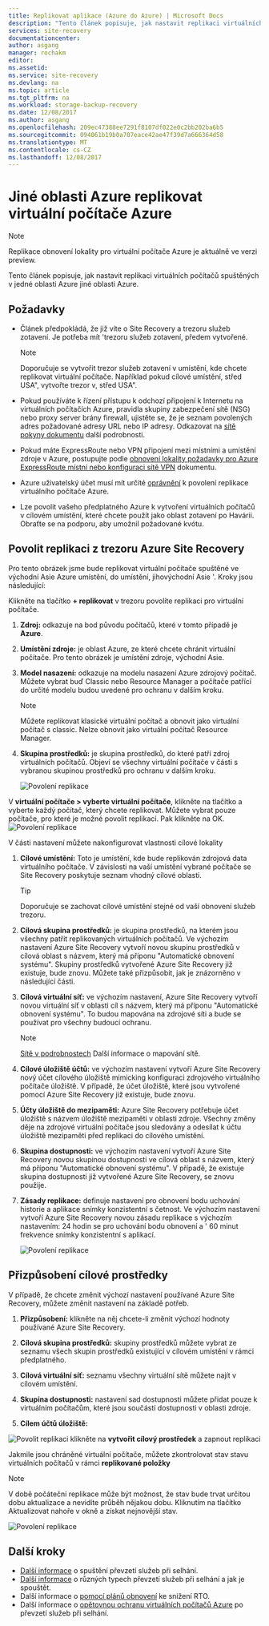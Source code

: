 ```yaml
---
title: Replikovat aplikace (Azure do Azure) | Microsoft Docs
description: "Tento článek popisuje, jak nastavit replikaci virtuálních počítačů spuštěných v jedné oblasti Azure do jiné oblasti v Azure."
services: site-recovery
documentationcenter: 
author: asgang
manager: rochakm
editor: 
ms.assetid: 
ms.service: site-recovery
ms.devlang: na
ms.topic: article
ms.tgt_pltfrm: na
ms.workload: storage-backup-recovery
ms.date: 12/08/2017
ms.author: asgang
ms.openlocfilehash: 209ec47388ee7291f8107df022e0c2bb202ba6b5
ms.sourcegitcommit: 094061b19b0a707eace42ae47f39d7a666364d58
ms.translationtype: MT
ms.contentlocale: cs-CZ
ms.lasthandoff: 12/08/2017
---
```

# <a name="replicate-azure-virtual-machines-to-another-azure-region"></a>Jiné oblasti Azure replikovat virtuální počítače Azure



>[!NOTE]
>
> Replikace obnovení lokality pro virtuální počítače Azure je aktuálně ve verzi preview.

Tento článek popisuje, jak nastavit replikaci virtuálních počítačů spuštěných v jedné oblasti Azure jiné oblasti Azure.

## <a name="prerequisites"></a>Požadavky

* Článek předpokládá, že již víte o Site Recovery a trezoru služeb zotavení. Je potřeba mít 'trezoru služeb zotavení, předem vytvořené.

    >[!NOTE]
    >
    > Doporučuje se vytvořit trezor služeb zotavení v umístění, kde chcete replikovat virtuální počítače. Například pokud cílové umístění, střed USA", vytvořte trezor v, střed USA".

* Pokud používáte k řízení přístupu k odchozí připojení k Internetu na virtuálních počítačích Azure, pravidla skupiny zabezpečení sítě (NSG) nebo proxy server brány firewall, ujistěte se, že je seznam povolených adres požadované adresy URL nebo IP adresy. Odkazovat na [sítě pokyny dokumentu](./site-recovery-azure-to-azure-networking-guidance.md) další podrobnosti.

* Pokud máte ExpressRoute nebo VPN připojení mezi místními a umístění zdroje v Azure, postupujte podle [obnovení lokality požadavky pro Azure ExpressRoute místní nebo konfiguraci sítě VPN](site-recovery-azure-to-azure-networking-guidance.md#guidelines-for-existing-azure-to-on-premises-expressroutevpn-configuration) dokumentu.

* Azure uživatelský účet musí mít určité [oprávnění](site-recovery-role-based-linked-access-control.md#permissions-required-to-enable-replication-for-new-virtual-machines) k povolení replikace virtuálního počítače Azure.

* Lze povolit vašeho předplatného Azure k vytvoření virtuálních počítačů v cílovém umístění, které chcete použít jako oblast zotavení po Havárii. Obraťte se na podporu, aby umožnil požadované kvótu.

## <a name="enable-replication-from-azure-site-recovery-vault"></a>Povolit replikaci z trezoru Azure Site Recovery
Pro tento obrázek jsme bude replikovat virtuální počítače spuštěné ve východní Asie Azure umístění, do umístění, jihovýchodní Asie '. Kroky jsou následující:

 Klikněte na tlačítko **+ replikovat** v trezoru povolíte replikaci pro virtuální počítače.

1. **Zdroj:** odkazuje na bod původu počítačů, které v tomto případě je **Azure**.

2. **Umístění zdroje:** je oblast Azure, ze které chcete chránit virtuální počítače. Pro tento obrázek je umístění zdroje, východní Asie.

3. **Model nasazení:** odkazuje na modelu nasazení Azure zdrojový počítač. Můžete vybrat buď Classic nebo Resource Manager a počítače patřící do určité modelu budou uvedené pro ochranu v dalším kroku.

      >[!NOTE]
      >
      > Můžete replikovat klasické virtuální počítač a obnovit jako virtuální počítač s classic. Nelze obnovit jako virtuální počítač Resource Manager.

4. **Skupina prostředků:** je skupina prostředků, do které patří zdroj virtuálních počítačů. Objeví se všechny virtuální počítače v části s vybranou skupinou prostředků pro ochranu v dalším kroku.

    ![Povolení replikace](./media/site-recovery-replicate-azure-to-azure/enabledrwizard1.png)

V **virtuální počítače > vyberte virtuální počítače**, klikněte na tlačítko a vyberte každý počítač, který chcete replikovat. Můžete vybrat pouze počítače, pro které je možné povolit replikaci. Pak klikněte na OK.
    ![Povolení replikace](./media/site-recovery-replicate-azure-to-azure/virtualmachine_selection.png)


V části nastavení můžete nakonfigurovat vlastnosti cílové lokality

1. **Cílové umístění:** Toto je umístění, kde bude replikován zdrojová data virtuálního počítače. V závislosti na vaší umístění vybrané počítače se Site Recovery poskytuje seznam vhodný cílové oblasti.

    > [!TIP]
    > Doporučuje se zachovat cílové umístění stejné od vaší obnovení služeb trezoru.

2. **Cílová skupina prostředků:** je skupina prostředků, na kterém jsou všechny patřit replikovaných virtuálních počítačů. Ve výchozím nastavení Azure Site Recovery vytvoří novou skupinu prostředků v cílová oblast s názvem, který má příponu "Automatické obnovení systému". Skupiny prostředků vytvořené Azure Site Recovery již existuje, bude znovu. Můžete také přizpůsobit, jak je znázorněno v následující části.    
3. **Cílová virtuální síť:** ve výchozím nastavení, Azure Site Recovery vytvoří novou virtuální síť v oblasti cíl s názvem, který má příponu "Automatické obnovení systému". To budou mapována na zdrojové síti a bude se používat pro všechny budoucí ochranu.

    > [!NOTE]
    > [Sítě v podrobnostech](site-recovery-network-mapping-azure-to-azure.md) Další informace o mapování sítě.

4. **Cílové úložiště účtů:** ve výchozím nastavení vytvoří Azure Site Recovery nový účet cílového úložiště mimicking konfiguraci zdrojového virtuálního počítače úložiště. V případě, že účet úložiště, které jsou vytvořené pomocí Azure Site Recovery již existuje, bude znovu.

5. **Účty úložiště do mezipaměti:** Azure Site Recovery potřebuje účet úložiště s názvem úložiště mezipaměti v oblasti zdroje. Všechny změny děje na zdrojové virtuální počítače jsou sledovány a odesílat k účtu úložiště mezipaměti před replikaci do cílového umístění.

6. **Skupina dostupnosti:** ve výchozím nastavení vytvoří Azure Site Recovery novou skupinou dostupnosti ve cílová oblast s názvem, který má příponu "Automatické obnovení systému". V případě, že existuje skupina dostupnosti již vytvořené Azure Site Recovery, se znovu použije.

7.  **Zásady replikace:** definuje nastavení pro obnovení bodu uchování historie a aplikace snímky konzistentní s četnost. Ve výchozím nastavení vytvoří Azure Site Recovery novou zásadu replikace s výchozím nastavením: 24 hodin se pro uchování bodu obnovení a ' 60 minut frekvence snímky konzistentní s aplikací.

    ![Povolení replikace](./media/site-recovery-replicate-azure-to-azure/enabledrwizard3.PNG)

## <a name="customize-target-resources"></a>Přizpůsobení cílové prostředky

V případě, že chcete změnit výchozí nastavení používané Azure Site Recovery, můžete změnit nastavení na základě potřeb.

1. **Přizpůsobení:** klikněte na něj chcete-li změnit výchozí hodnoty používané Azure Site Recovery.

2. **Cílová skupina prostředků:** skupiny prostředků můžete vybrat ze seznamu všech skupin prostředků existující v cílovém umístění v rámci předplatného.

3. **Cílová virtuální síť:** seznamu všechny virtuální sítě můžete najít v cílovém umístění.

4. **Skupina dostupnosti:** nastavení sad dostupnosti můžete přidat pouze k virtuálním počítačům, které jsou součástí dostupnosti v oblasti zdroje.

5. **Cílem účtů úložiště:**

![Povolit replikaci](./media/site-recovery-replicate-azure-to-azure/customize.PNG) klikněte na **vytvořit cílový prostředek** a zapnout replikaci


Jakmile jsou chráněné virtuální počítače, můžete zkontrolovat stav stavu virtuálních počítačů v rámci **replikované položky**

>[!NOTE]
>V době počáteční replikace může být možnost, že stav bude trvat určitou dobu aktualizace a nevidíte průběh nějakou dobu. Kliknutím na tlačítko Aktualizovat nahoře v okně a získat nejnovější stav.
>

![Povolení replikace](./media/site-recovery-replicate-azure-to-azure/replicateditems.PNG)


## <a name="next-steps"></a>Další kroky
- [Další informace](site-recovery-test-failover-to-azure.md) o spuštění převzetí služeb při selhání.
- [Další informace](site-recovery-failover.md) o různých typech převzetí služeb při selhání a jak je spouštět.
- Další informace o [pomocí plánů obnovení](site-recovery-create-recovery-plans.md) ke snížení RTO.
- Další informace o [opětovnou ochranu virtuálních počítačů Azure](site-recovery-how-to-reprotect.md) po převzetí služeb při selhání.

